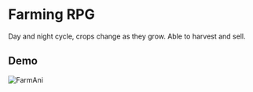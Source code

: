 # Farming RPG 

Day and night cycle, crops change as they grow. Able to harvest and sell.


## Demo

![FarmAni](https://user-images.githubusercontent.com/23078894/186456910-c8ffe620-4ffb-43be-a33a-5e539f03b974.gif)

